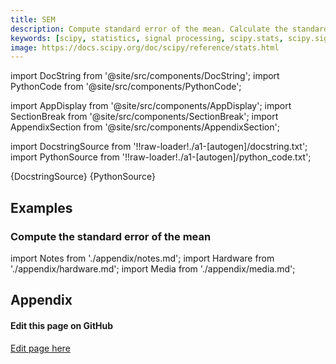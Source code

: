 ```yaml
---
title: SEM
description: Compute standard error of the mean. Calculate the standard error of the mean (or standard error of measurement) of the values in the input array.
keywords: [scipy, statistics, signal processing, scipy.stats, scipy.signal, scipy.stats.sem]
image: https://docs.scipy.org/doc/scipy/reference/stats.html
---
```


[//]: # (Custom component imports)

import DocString from '@site/src/components/DocString';
import PythonCode from '@site/src/components/PythonCode';

import AppDisplay from '@site/src/components/AppDisplay';
import SectionBreak from '@site/src/components/SectionBreak';
import AppendixSection from '@site/src/components/AppendixSection';

[//]: # (Docstring)

import DocstringSource from '!!raw-loader!./a1-[autogen]/docstring.txt';
import PythonSource from '!!raw-loader!./a1-[autogen]/python_code.txt';


<DocString>{DocstringSource}</DocString>
<PythonCode GLink='SCIPY/stats/SEM/SEM.py'>{PythonSource}</PythonCode>


<SectionBreak />

    

[//]: # (Examples)

## Examples

### Compute the standard error of the mean

<AppDisplay 
  GLink='SCIPY/stats/SEM'
  nodeLabel='SEM'>
</AppDisplay>

<SectionBreak />

    

[//]: # (Appendix)

import Notes from './appendix/notes.md';
import Hardware from './appendix/hardware.md';
import Media from './appendix/media.md';

## Appendix

<AppendixSection index={0} folderPath='nodes/SCIPY/stats/SEM/appendix/'><Notes /></AppendixSection>
<AppendixSection index={1} folderPath='nodes/SCIPY/stats/SEM/appendix/'><Hardware /></AppendixSection>
<AppendixSection index={2} folderPath='nodes/SCIPY/stats/SEM/appendix/'><Media /></AppendixSection>

<SectionBreak />

[//]: # (Edit page on GitHub)

#### Edit this page on GitHub

[Edit page here](https://github.com/flojoy-ai/docs/tree/main/docs/nodes/SCIPY/STATS/SEM)
